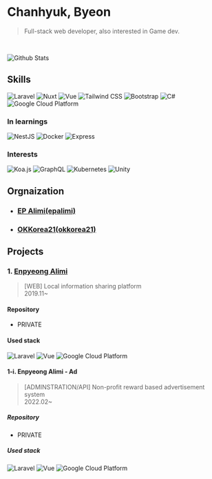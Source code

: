 # Chanhyuk, Byeon

> Full-stack web developer, also interested in Game dev.

 </br>

![Github Stats](https://github-readme-stats-sigma-five.vercel.app/api?username=Bisue&show_icons=true&theme=dark&count_private=true)

## Skills

<!--
![기술](https://img.shields.io/badge/분류-기술-색상?style=for-the-badge&logo=로고&logoColor=white)

LOGO: https://simpleicons.org/?q=google
-->

![Laravel](https://img.shields.io/badge/Backend-Laravel-FF2D20?style=for-the-badge&logo=Laravel&logoColor=white)
![Nuxt](https://img.shields.io/badge/Frontend-Nuxt-00C58E?style=for-the-badge&logo=Nuxt.js&logoColor=white)
![Vue](https://img.shields.io/badge/Frontend-Vue-4FC08D?style=for-the-badge&logo=Vue.js&logoColor=white)
![Tailwind CSS](https://img.shields.io/badge/Frontend-Tailwind%20CSS-38B2AC?style=for-the-badge&logo=Tailwind%20CSS&logoColor=white)
![Bootstrap](https://img.shields.io/badge/Frontend-Bootstrap-7952B3?style=for-the-badge&logo=Bootstrap&logoColor=white)
![C#](https://img.shields.io/badge/.NET-C%23-239120?style=for-the-badge&logo=C%20Sharp&logoColor=white)
![Google Cloud Platform](https://img.shields.io/badge/Cloud-GCP-4285F4?style=for-the-badge&logo=Google&logoColor=white)

### In learnings

![NestJS](https://img.shields.io/badge/Backend-NestJS-E0234E?style=for-the-badge&logo=NestJS&logoColor=white)
![Docker](https://img.shields.io/badge/Container-Docker-2496ED?style=for-the-badge&logo=Docker&logoColor=white)
![Express](https://img.shields.io/badge/Backend-Express-000000?style=for-the-badge&logo=Express&logoColor=white)

### Interests

![Koa.js](https://img.shields.io/badge/Backend-Koa.js-339933?style=for-the-badge&logo=Node.js&logoColor=white)
![GraphQL](https://img.shields.io/badge/API-GraphQL-E10098?style=for-the-badge&logo=GraphQL&logoColor=white)
![Kubernetes](https://img.shields.io/badge/Container-Kubernetes-326CE5?style=for-the-badge&logo=Kubernetes&logoColor=white)
![Unity](https://img.shields.io/badge/Game%20Dev-Unity-000000?style=for-the-badge&logo=Unity&logoColor=white)

## Orgnaization

- ### [EP Alimi(epalimi)](https://github.com/epalimi)

- ### [OKKorea21(okkorea21)](https://github.com/okkorea21)

## Projects

### 1. [Enpyeong Alimi](https://www.epalimi.com/)
> [WEB] Local information sharing platform   
> 2019.11~

#### Repository
- PRIVATE

#### Used stack
![Laravel](https://img.shields.io/badge/Backend-Laravel-FF2D20?style=for-the-badge&logo=Laravel&logoColor=white)
![Vue](https://img.shields.io/badge/Frontend-Vue(Partial)-4FC08D?style=for-the-badge&logo=Vue.js&logoColor=white)
![Google Cloud Platform](https://img.shields.io/badge/Cloud-GCP-4285F4?style=for-the-badge&logo=Google&logoColor=white)

#### 1-i. Enpyeong Alimi - Ad
> [ADMINSTRATION/API] Non-profit reward based advertisement system  
> 2022.02~

##### Repository
- PRIVATE

##### Used stack
![Laravel](https://img.shields.io/badge/Backend-Laravel-FF2D20?style=for-the-badge&logo=Laravel&logoColor=white)
![Vue](https://img.shields.io/badge/Frontend-Vue(Partial)-4FC08D?style=for-the-badge&logo=Vue.js&logoColor=white)
![Google Cloud Platform](https://img.shields.io/badge/Cloud-GCP-4285F4?style=for-the-badge&logo=Google&logoColor=white)
